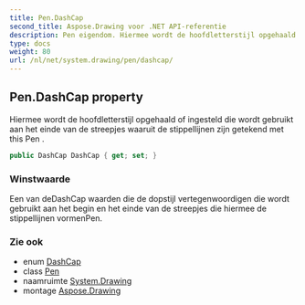```yaml
---
title: Pen.DashCap
second_title: Aspose.Drawing voor .NET API-referentie
description: Pen eigendom. Hiermee wordt de hoofdletterstijl opgehaald of ingesteld die wordt gebruikt aan het einde van de streepjes waaruit de stippellijnen zijn getekend met this Pen .
type: docs
weight: 80
url: /nl/net/system.drawing/pen/dashcap/
---
```

## Pen.DashCap property

Hiermee wordt de hoofdletterstijl opgehaald of ingesteld die wordt gebruikt aan het einde van de streepjes waaruit de stippellijnen zijn getekend met this Pen .

```csharp
public DashCap DashCap { get; set; }
```

### Winstwaarde

Een van deDashCap waarden die de dopstijl vertegenwoordigen die wordt gebruikt aan het begin en het einde van de streepjes die hiermee de stippellijnen vormenPen.

### Zie ook

* enum [DashCap](../../../system.drawing.drawing2d/dashcap/)
* class [Pen](../)
* naamruimte [System.Drawing](../../pen/)
* montage [Aspose.Drawing](../../../)


